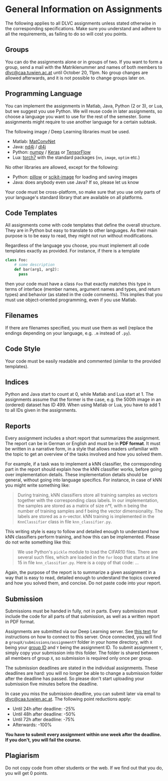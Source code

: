 
# General Information on Assignments #

The following applies to all DLVC assignments unless stated otherwise in the corresponding specifications. Make sure you understand and adhere to all the requirements, as failing to do so will cost you points.

## Groups ##

You can do the assignments alone or in groups of two. If you want to form a group, send a mail with the Matriklenummer and names of both members to [dlvc@caa.tuwien.ac.at](mailto:dlvc@caa.tuwien.ac.at) until October 20, 11pm. No group changes are allowed afterwards, and it is not possible to change groups later on.

## Programming Language ##

You can implement the assignments in Matlab, Java, Python (2 or 3), or Lua, but we suggest you use Python. We will reuse code in later assignments, so choose a language you want to use for the rest of the semester. Some assignments might require to use another language for a certain subtask.

The following image / Deep Learning libraries must be used.

* Matlab: [MatConvNet](http://www.vlfeat.org/matconvnet/)
* Java: [nd4j](http://nd4j.org/) / [dl4j](http://deeplearning4j.org/index.html)
* Python: [numpy](http://www.numpy.org/) / [Keras](https://keras.io/) or [TensorFlow](https://www.tensorflow.org/)
* Lua: [torch7](http://torch.ch/) with the standard packages (`nn`, `image`, `optim` etc.)

No other libraries are allowed, except for the following:

* Python: [pillow](https://python-pillow.org/) or [scikit-image](http://scikit-image.org/) for loading and saving images
* Java: does anybody even use Java? If so, please let us know

Your code must be cross-platform, so make sure that you use only parts of your language's standard library that are available on all platforms.

## Code Templates ##

All assignments come with code templates that define the overall structure. They are in Python but easy to translate to other languages. As their main purpose is to be easy to read, they might not run without modifications.

Regardless of the language you choose, you must implement all code templates exactly as provided. For instance, if there is a template

```python
class Foo:
    # some description
    def bar(arg1, arg2):
      pass
```

then your code must have a class `Foo` that exactly matches this type in terms of interface (member names, argument names and types, and return types) and behavior (as stated in the code comments). This implies that you must use object-oriented programming, even if you use Matlab.

## Filenames ##

If there are filenames specified, you must use them as well (replace the endings depending on your language, e.g. `.m` instead of `.py`).

## Code Style ##

Your code must be easily readable and commented (similar to the provided templates).

## Indices ##

Python and Java start to count at 0, while Matlab and Lua start at 1. The assignments assume that the former is the case, e.g. the 500th image in an (ordered) dataset has ID 499. When using Matlab or Lua, you have to add 1 to all IDs given in the assignments.

## Reports ##

Every assignment includes a short report that summarizes the assignment. The report can be in German or English and must be in **PDF format**. It must be written in a narrative form, in a style that allows readers unfamiliar with the topic to get an overview of the tasks involved and how you solved them.

For example, if a task was to implement a kNN classifier, the corresponding part in the report should explain how the kNN classifier works, before going over implementation details. These implementation details should be general, without going into language specifics. For instance, in case of kNN you might write something like:

> During training, kNN classifiers store all training samples as vectors together with the corresponding class labels. In our implementation, the samples are stored as a matrix of size n*f, with n being the number of training samples and f being the vector dimensionality. The labels are stored as a n-vector. kNN training is implemented in the `KnnClassifier` class in file `knn_classifier.py`.

This writing style is easy to follow and detailed enough to understand how kNN classifiers perform training, and how this can be implemented. Please do not write something like this:

> We use Python's `pickle` module to load the CIFAR10 files. There are several such files, which are loaded in the `for` loop that starts at line 15 in file `knn_classifier.py`. Here is a copy of that code: ...

Again, the purpose of the report is to summarize a given assignment in a way that is easy to read, detailed enough to understand the topics covered and how you solved them, and concise. Do not paste code into your report.

## Submission ##

Submissions must be handed in fully, not in parts. Every submission must include the code for all parts of that submission, as well as a written report in PDF format.

Assignments are submitted via our Deep Learning server. See [this text](https://github.com/cpra/dlvc2016/blob/master/assignments/server.md) for instructions on how to connect to this server. Once connected, you will find a `groupX/submissions/assignmentY` folder in your home directory, with `X` being your [group ID](https://github.com/cpra/dlvc2016/blob/master/assignments/groups.md) and `Y` being the assignment ID. To submit assignment `Y`, simply copy your submission into this folder. The folder is shared between all members of group `X`, so submission is required only once per group.

The submission deadlines are stated in the individual assignments. These deadlines are hard: you will no longer be able to change a submission folder after the deadline has passed. So please don't start uploading your submission five minutes before the deadline.

In case you miss the submission deadline, you can submit later via email to dlvc@caa.tuwien.ac.at. The following point reductions apply:

* Until 24h after deadline: -25%
* Until 48h after deadline: -50%
* Until 72h after deadline: -75%
* Afterwards: -100%

**You have to submit every assignment within one week after the deadline. If you don't, you will fail the course.**

## Plagiarism ##

Do not copy code from other students or the web. If we find out that you do, you will get 0 points.
